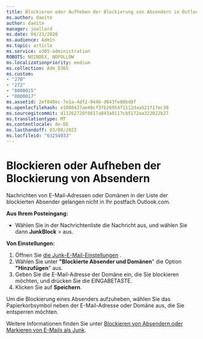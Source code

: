 ```yaml
---
title: Blockieren oder Aufheben der Blockierung von Absendern in Outlook.com
ms.author: daeite
author: daeite
manager: joallard
ms.date: 04/23/2020
ms.audience: Admin
ms.topic: article
ms.service: o365-administration
ROBOTS: NOINDEX, NOFOLLOW
ms.localizationpriority: medium
ms.collection: Adm_O365
ms.custom:
- "270"
- "272"
- "8000015"
- "8000017"
ms.assetid: 2ef840ec-7e1a-4df2-944b-d643fe08bd8f
ms.openlocfilehash: e1088437ae40cf3fb26954f1112daa521f17ec38
ms.sourcegitcommit: d11262728f0617a843a0117cb5172aa322022b27
ms.translationtype: MT
ms.contentlocale: de-DE
ms.lasthandoff: 03/08/2022
ms.locfileid: "63254933"
---
```

# <a name="block-or-unblock-senders"></a>Blockieren oder Aufheben der Blockierung von Absendern

Nachrichten von E-Mail-Adressen oder Domänen in der Liste der blockierten Absender gelangen nicht in Ihr postfach Outlook.com.

**Aus Ihrem Posteingang:**

- Wählen Sie in der Nachrichtenliste die Nachricht aus, und wählen Sie dann **JunkBlock** >  aus.

**Von Einstellungen:**

1. Öffnen Sie [die Junk-E-Mail-Einstellungen](https://outlook.live.com/mail/options/mail/junkEmail) .
2. Wählen Sie unter **"Blockierte Absender und Domänen**" die Option **"Hinzufügen**" aus.
3. Geben Sie die E-Mail-Adresse der Domäne ein, die Sie blockieren möchten, und drücken Sie die EINGABETASTE.
4. Klicken Sie auf **Speichern**.

Um die Blockierung eines Absenders aufzuheben, wählen Sie das Papierkorbsymbol neben der E-Mail-Adresse oder Domäne aus, die Sie entsperren möchten.

Weitere Informationen finden Sie unter [Blockieren von Absendern oder Markieren von E-Mails als Junk](https://support.office.com/article/a3ece97b-82f8-4a5e-9ac3-e92fa6427ae4?wt.mc_id=Office_Outlook_com_Alchemy).
